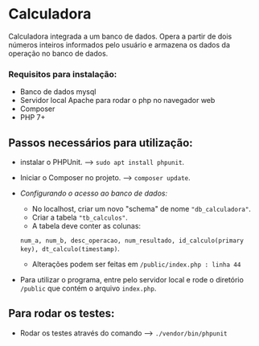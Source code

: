 # Calculadora
Calculadora integrada a um banco de dados.
  Opera a partir de dois números inteiros informados pelo usuário e armazena os dados da operação no banco de dados.  

### Requisitos para instalação:

- Banco de dados mysql
- Servidor local Apache para rodar o php no navegador web
- Composer
- PHP 7+

## Passos necessários para utilização:

- instalar o PHPUnit. --> `sudo apt install phpunit`.
- Iniciar o Composer no projeto. --> `composer update`.

- _Configurando o acesso ao banco de dados:_

    - No localhost, criar um novo "schema" de nome `"db_calculadora"`.
    - Criar a tabela `"tb_calculos"`.
    - A tabela deve conter as colunas: 
    
    `num_a, num_b, desc_operacao, num_resultado, id_calculo(primary key), dt_calculo(timestamp)`.
    
    - Alterações podem ser feitas em `/public/index.php : linha 44`
 * Para utilizar o programa, entre pelo servidor local e rode o diretório `/public` que contém o arquivo `index.php`.
        
## Para rodar os testes:

- Rodar os testes através do comando --> `./vendor/bin/phpunit`

